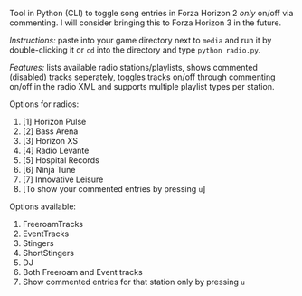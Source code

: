 Tool in Python (CLI) to toggle song entries in Forza Horizon 2 *only* on/off via commenting. I will consider bringing this to Forza Horizon 3 in the future.

*Instructions:* paste into your game directory next to `media` and run it by double-clicking it or `cd` into the directory and type `python radio.py`.

*Features:* lists available radio stations/playlists, shows commented (disabled) tracks seperately, toggles tracks on/off through commenting on/off in the radio XML and supports multiple playlist types per station.

Options for radios:
1) [1] Horizon Pulse
2) [2] Bass Arena
3) [3] Horizon XS
4) [4] Radio Levante
5) [5] Hospital Records
6) [6] Ninja Tune
7) [7] Innovative Leisure
8) [To show your commented entries by pressing `u`]

Options available:
1) FreeroamTracks
2) EventTracks
3) Stingers
4) ShortStingers
5) DJ
6) Both Freeroam and Event tracks
7) Show commented entries for that station only by pressing `u`
